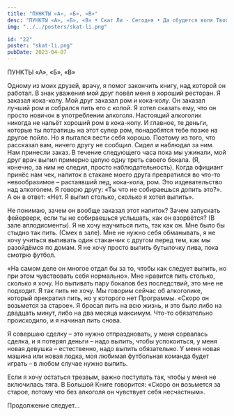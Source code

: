 ```yaml
---
title: "ПУНКТЫ «А», «Б», «В»"
desc: "ПУНКТЫ «А», «Б», «В» • Скат Ли - Сегодня • Да сбудется воля Твоя"
img: "../../posters/skat-li.png"

id: "22"
poster: "skat-li.png"
pubDate: 2023-04-07
---
```




ПУНКТЫ «А», «Б», «В»

Одному из моих друзей, врачу, я помог закончить книгу, над которой он работал. В знак уважения мой друг повёл меня в хороший ресторан. Я заказал кока-колу. Мой друг заказал ром и кока-колу. Он заказал лучший ром и собрался пить его с колой. Я хотел сказать ему, что он просто новичок в употреблении алкоголя. Настоящий алкоголик никогда не нальёт хороший ром в кока-колу. И главное, те деньги, которые ты потратишь на этот супер ром, понадобятся тебе позже на другое пойло. Но я пытался вести себя хорошо. Поэтому из того, что рассказал вам, ничего другу не сообщил. Сидел и наблюдал за ним. Нам принесли заказ. В течение следующего часа пока мы ужинали, мой друг врач выпил примерно целую одну треть своего бокала. (Я, конечно, за ним не следил, просто наблюдательность). Когда официант принёс нам чек, напиток в стакане моего друга превратился во что-то невообразимое – растаявший лед, кока-кола, ром. Это издевательство над алкоголем. Я говорю другу: «Ты что не собираешься допить это?». А он в ответ: «Нет. Я выпил столько, сколько я хотел выпить».

Не понимаю, зачем он вообще заказал этот напиток? Зачем запускать фейерверк, если ты не собираешься услышать, как он взорвётся? (В зале аплодисменты). Я не хочу научиться пить, так как он. Мне было бы стыдно так пить. (Смех в зале). Мне не нужно себя обманывать, я не хочу учиться выпивать один стаканчик с другом перед тем, как мы разойдёмся по домам. Я не хочу просто выпить бутылочку пива, пока смотрю футбол.

«На самом деле он многое отдал бы за то, чтобы как следует выпить, но при этом чувствовать себя нормально». Мне нравится пить столько, сколько я хочу. Но выпивать пару бокалов без последствий, это мне не подходит. Я так пить не хочу. Мы говорим сейчас об алкоголике, который прекратил пить, но у которого нет Программы. «Скоро он возьмется за старое». Я бросал пить на всю жизнь, и это было либо на двадцать минут, либо на два месяца максимум. Что-то обязательно происходило, и я начинал пить снова.

Я совершаю сделку – это нужно отпраздновать, у меня сорвалась сделка, и я потерял деньги – надо выпить, чтобы успокоиться, у меня новая девушка – естественно, надо выпить обязательно. У меня новая машина или новая лодка, моя любимая футбольная команда будет играть – в любом случае нужно выпить.

Если я хочу остаться трезвым, важно поступать так, чтобы у меня не включилась тяга. В Большой Книге говорится: «Скоро он возьмется за старое, потому что без алкоголя он чувствует себя несчастным».

Продолжение следует…




